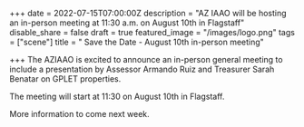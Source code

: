 +++
date = 2022-07-15T07:00:00Z
description = "AZ IAAO will be hosting an in-person meeting at 11:30 a.m. on August 10th in Flagstaff"
disable_share = false
draft = true
featured_image = "/images/logo.png"
tags = ["scene"]
title = " Save the Date - August 10th in-person meeting"

+++
The AZIAAO is excited to announce an in-person general meeting to include a presentation by Assessor Armando Ruiz and Treasurer Sarah Benatar on GPLET properties.

The meeting will start at 11:30 on August 10th in Flagstaff. 

More information to come next week.